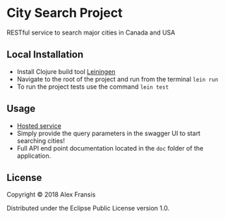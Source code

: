 # City Search Project

RESTful service to search major cities in Canada and USA

## Local Installation

- Install Clojure build tool [Leiningen](https://leiningen.org)
- Navigate to the root of the project and run from the terminal `lein run`
- To run the project tests use the command `lein test`

## Usage

- [Hosted service](https://coveo-city-search.herokuapp.com/)
- Simply provide the query parameters in the swagger UI to start searching cities!
- Full API end point documentation located in the `doc` folder of the application.

## License

Copyright © 2018 Alex Fransis

Distributed under the Eclipse Public License version 1.0.
